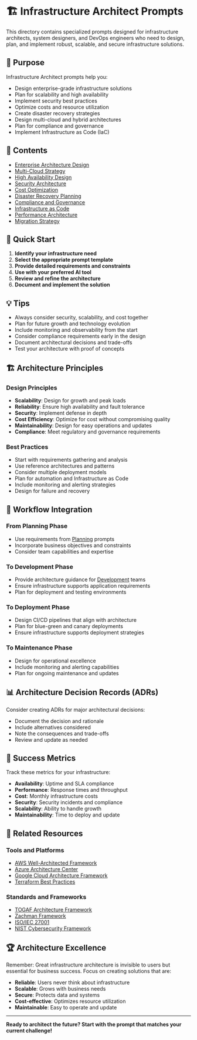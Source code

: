 # 🏗️ Infrastructure Architect Prompts

This directory contains specialized prompts designed for infrastructure architects, system designers, and DevOps engineers who need to design, plan, and implement robust, scalable, and secure infrastructure solutions.

## 🎯 Purpose

Infrastructure Architect prompts help you:
- Design enterprise-grade infrastructure solutions
- Plan for scalability and high availability
- Implement security best practices
- Optimize costs and resource utilization
- Create disaster recovery strategies
- Design multi-cloud and hybrid architectures
- Plan for compliance and governance
- Implement Infrastructure as Code (IaC)

## 📁 Contents

- [Enterprise Architecture Design](./enterprise-architecture-design.md)
- [Multi-Cloud Strategy](./multi-cloud-strategy.md)
- [High Availability Design](./high-availability-design.md)
- [Security Architecture](./security-architecture.md)
- [Cost Optimization](./cost-optimization.md)
- [Disaster Recovery Planning](./disaster-recovery-planning.md)
- [Compliance and Governance](./compliance-governance.md)
- [Infrastructure as Code](./infrastructure-as-code.md)
- [Performance Architecture](./performance-architecture.md)
- [Migration Strategy](./migration-strategy.md)

## 🚀 Quick Start

1. **Identify your infrastructure need**
2. **Select the appropriate prompt template**
3. **Provide detailed requirements and constraints**
4. **Use with your preferred AI tool**
5. **Review and refine the architecture**
6. **Document and implement the solution**

## 💡 Tips

- Always consider security, scalability, and cost together
- Plan for future growth and technology evolution
- Include monitoring and observability from the start
- Consider compliance requirements early in the design
- Document architectural decisions and trade-offs
- Test your architecture with proof of concepts

## 🏗️ Architecture Principles

### Design Principles
- **Scalability**: Design for growth and peak loads
- **Reliability**: Ensure high availability and fault tolerance
- **Security**: Implement defense in depth
- **Cost Efficiency**: Optimize for cost without compromising quality
- **Maintainability**: Design for easy operations and updates
- **Compliance**: Meet regulatory and governance requirements

### Best Practices
- Start with requirements gathering and analysis
- Use reference architectures and patterns
- Consider multiple deployment models
- Plan for automation and Infrastructure as Code
- Include monitoring and alerting strategies
- Design for failure and recovery

## 🔄 Workflow Integration

### From Planning Phase
- Use requirements from [Planning](../Planning/) prompts
- Incorporate business objectives and constraints
- Consider team capabilities and expertise

### To Development Phase
- Provide architecture guidance for [Development](../Development/) teams
- Ensure infrastructure supports application requirements
- Plan for deployment and testing environments

### To Deployment Phase
- Design CI/CD pipelines that align with architecture
- Plan for blue-green and canary deployments
- Ensure infrastructure supports deployment strategies

### To Maintenance Phase
- Design for operational excellence
- Include monitoring and alerting capabilities
- Plan for ongoing maintenance and updates

## 📊 Architecture Decision Records (ADRs)

Consider creating ADRs for major architectural decisions:
- Document the decision and rationale
- Include alternatives considered
- Note the consequences and trade-offs
- Review and update as needed

## 🎯 Success Metrics

Track these metrics for your infrastructure:
- **Availability**: Uptime and SLA compliance
- **Performance**: Response times and throughput
- **Cost**: Monthly infrastructure costs
- **Security**: Security incidents and compliance
- **Scalability**: Ability to handle growth
- **Maintainability**: Time to deploy and update

## 🔗 Related Resources

### Tools and Platforms
- [AWS Well-Architected Framework](https://aws.amazon.com/architecture/well-architected/)
- [Azure Architecture Center](https://docs.microsoft.com/en-us/azure/architecture/)
- [Google Cloud Architecture Framework](https://cloud.google.com/architecture/framework)
- [Terraform Best Practices](https://www.terraform.io/docs/cloud/guides/recommended-practices/index.html)

### Standards and Frameworks
- [TOGAF Architecture Framework](https://www.opengroup.org/togaf)
- [Zachman Framework](https://www.zachman.com/about-the-zachman-framework)
- [ISO/IEC 27001](https://www.iso.org/isoiec-27001-information-security.html)
- [NIST Cybersecurity Framework](https://www.nist.gov/cyberframework)

## 🏆 Architecture Excellence

Remember: Great infrastructure architecture is invisible to users but essential for business success. Focus on creating solutions that are:
- **Reliable**: Users never think about infrastructure
- **Scalable**: Grows with business needs
- **Secure**: Protects data and systems
- **Cost-effective**: Optimizes resource utilization
- **Maintainable**: Easy to operate and update

---

**Ready to architect the future? Start with the prompt that matches your current challenge!**
